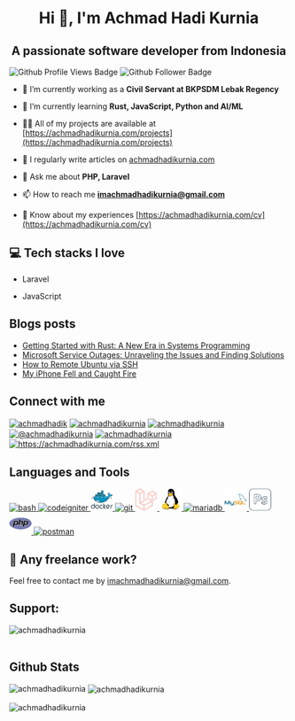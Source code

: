 <h1 align="center">Hi 👋, I'm Achmad Hadi Kurnia</h1>
<h2 align="center">A passionate software developer from Indonesia</h2>

<p align="left">
<img src="https://komarev.com/ghpvc/?username=achmadhadikurnia&label=Profile%20views&color=0e75b6&style=flat" alt="Github Profile Views Badge" /> 
<img src="https://img.shields.io/github/followers/achmadhadikurnia" alt="Github Follower Badge" /> 
</p>

- 🔭 I’m currently working as a **Civil Servant at BKPSDM Lebak Regency**

- 🌱 I’m currently learning **Rust, JavaScript, Python and AI/ML**

- 👨‍💻 All of my projects are available at [https://achmadhadikurnia.com/projects](https://achmadhadikurnia.com/projects)

- 📝 I regularly write articles on [achmadhadikurnia.com](achmadhadikurnia.com)

- 💬 Ask me about **PHP, Laravel**

- 📫 How to reach me **imachmadhadikurnia@gmail.com**

- 📄 Know about my experiences [https://achmadhadikurnia.com/cv](https://achmadhadikurnia.com/cv)

<h2 align="left">💻️ Tech stacks I love</h2>

- Laravel

- JavaScript

<h2 align="left">Blogs posts</h2>

<!-- BLOG-POST-LIST:START -->
- [Getting Started with Rust: A New Era in Systems Programming](https://achmadhadikurnia.medium.com/getting-started-with-rust-a-new-era-in-systems-programming-92e7165f75b8?source=rss-95cb7286dc92------2)
- [Microsoft Service Outages: Unraveling the Issues and Finding Solutions](https://achmadhadikurnia.medium.com/microsoft-service-outages-unraveling-the-issues-and-finding-solutions-ad3984b99a0e?source=rss-95cb7286dc92------2)
- [How to Remote Ubuntu via SSH](https://achmadhadikurnia.medium.com/how-to-remote-ubuntu-via-ssh-a91ba532582b?source=rss-95cb7286dc92------2)
- [My iPhone Fell and Caught Fire](https://achmadhadikurnia.medium.com/my-iphone-fell-and-caught-fire-1e0a8676f2f3?source=rss-95cb7286dc92------2)
<!-- BLOG-POST-LIST:END -->

<h2 align="left">Connect with me</h2>
<p align="left">
<a href="https://twitter.com/achmadhadik" target="blank"><img align="center" src="https://raw.githubusercontent.com/rahuldkjain/github-profile-readme-generator/master/src/images/icons/Social/twitter.svg" alt="achmadhadik" height="30" width="40" /></a>
<a href="https://linkedin.com/in/achmadhadikurnia" target="blank"><img align="center" src="https://raw.githubusercontent.com/rahuldkjain/github-profile-readme-generator/master/src/images/icons/Social/linked-in-alt.svg" alt="achmadhadikurnia" height="30" width="40" /></a>
<a href="https://instagram.com/achmadhadikurnia" target="blank"><img align="center" src="https://raw.githubusercontent.com/rahuldkjain/github-profile-readme-generator/master/src/images/icons/Social/instagram.svg" alt="achmadhadikurnia" height="30" width="40" /></a>
<a href="https://medium.com/@achmadhadikurnia" target="blank"><img align="center" src="https://raw.githubusercontent.com/rahuldkjain/github-profile-readme-generator/master/src/images/icons/Social/medium.svg" alt="@achmadhadikurnia" height="30" width="40" /></a>
<a href="https://www.youtube.com/c/achmadhadikurnia" target="blank"><img align="center" src="https://raw.githubusercontent.com/rahuldkjain/github-profile-readme-generator/master/src/images/icons/Social/youtube.svg" alt="achmadhadikurnia" height="30" width="40" /></a>
<a href="/https://achmadhadikurnia.com/rss.xml" target="blank"><img align="center" src="https://raw.githubusercontent.com/rahuldkjain/github-profile-readme-generator/master/src/images/icons/Social/rss.svg" alt="https://achmadhadikurnia.com/rss.xml" height="30" width="40" /></a>
</p>

<h2 align="left">Languages and Tools</h2>
<p align="left"> <a href="https://www.gnu.org/software/bash/" target="_blank" rel="noreferrer"> <img src="https://www.vectorlogo.zone/logos/gnu_bash/gnu_bash-icon.svg" alt="bash" width="40" height="40"/> </a> <a href="https://codeigniter.com" target="_blank" rel="noreferrer"> <img src="https://cdn.worldvectorlogo.com/logos/codeigniter.svg" alt="codeigniter" width="40" height="40"/> </a> <a href="https://www.docker.com/" target="_blank" rel="noreferrer"> <img src="https://raw.githubusercontent.com/devicons/devicon/master/icons/docker/docker-original-wordmark.svg" alt="docker" width="40" height="40"/> </a> <a href="https://git-scm.com/" target="_blank" rel="noreferrer"> <img src="https://www.vectorlogo.zone/logos/git-scm/git-scm-icon.svg" alt="git" width="40" height="40"/> </a> <a href="https://laravel.com/" target="_blank" rel="noreferrer"> <img src="https://raw.githubusercontent.com/devicons/devicon/master/icons/laravel/laravel-line.svg" alt="laravel" width="40" height="40"/> </a> <a href="https://www.linux.org/" target="_blank" rel="noreferrer"> <img src="https://raw.githubusercontent.com/devicons/devicon/master/icons/linux/linux-original.svg" alt="linux" width="40" height="40"/> </a> <a href="https://mariadb.org/" target="_blank" rel="noreferrer"> <img src="https://www.vectorlogo.zone/logos/mariadb/mariadb-icon.svg" alt="mariadb" width="40" height="40"/> </a> <a href="https://www.mysql.com/" target="_blank" rel="noreferrer"> <img src="https://raw.githubusercontent.com/devicons/devicon/master/icons/mysql/mysql-original-wordmark.svg" alt="mysql" width="40" height="40"/> </a> <a href="https://www.photoshop.com/en" target="_blank" rel="noreferrer"> <img src="https://raw.githubusercontent.com/devicons/devicon/master/icons/photoshop/photoshop-line.svg" alt="photoshop" width="40" height="40"/> </a> <a href="https://www.php.net" target="_blank" rel="noreferrer"> <img src="https://raw.githubusercontent.com/devicons/devicon/master/icons/php/php-original.svg" alt="php" width="40" height="40"/> </a> <a href="https://postman.com" target="_blank" rel="noreferrer"> <img src="https://www.vectorlogo.zone/logos/getpostman/getpostman-icon.svg" alt="postman" width="40" height="40"/> </a> </p>

<h2 align="left">💼 Any freelance work?</h2>
<p>Feel free to contact me by <a href="mailto:imachmadhadikurnia@gmail.com">imachmadhadikurnia@gmail.com</a>.</p>

<h2 align="left">Support:</h2>
<p><a href="https://www.buymeacoffee.com/achmadhadikurnia"> <img align="left" src="https://cdn.buymeacoffee.com/buttons/v2/default-yellow.png" height="50" width="210" alt="achmadhadikurnia" /></a></p><br><br>


<h2 align="left">Github Stats</h2>
<p><img align="left" src="https://github-readme-stats.vercel.app/api/top-langs?username=achmadhadikurnia&show_icons=true&locale=en&layout=compact" alt="achmadhadikurnia" /></p>

<p>&nbsp;<img align="center" src="https://github-readme-stats.vercel.app/api?username=achmadhadikurnia&show_icons=true&locale=en" alt="achmadhadikurnia" /></p>

<p><img align="center" src="https://github-readme-streak-stats.herokuapp.com/?user=achmadhadikurnia&" alt="achmadhadikurnia" /></p>
